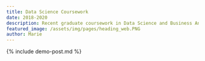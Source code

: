 ```yaml
---
title: Data Science Coursework
date: 2018-2020
description: Recent graduate coursework in Data Science and Business Analytics at UNCC:
featured_image: /assets/img/pages/heading_web.PNG
author: Marie
---
```


{% include demo-post.md %}
